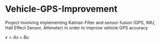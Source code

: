 # Vehicle-GPS-Improvement
Project involving implementing Kalman Filter and sensor fusion (GPS, IMU, Hall Effect Sensor, Altimeter) in order to improve vehicle GPS accuracy

$x = Ax + Bu$
